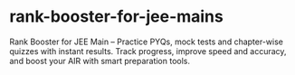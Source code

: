 # rank-booster-for-jee-mains
Rank Booster for JEE Main – Practice PYQs, mock tests and chapter-wise quizzes with instant results. Track progress, improve speed and accuracy, and boost your AIR with smart preparation tools.
